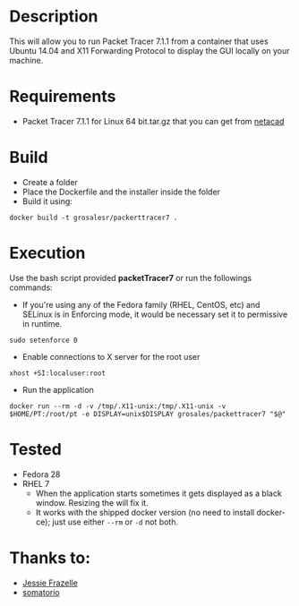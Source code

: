# Description

This will allow you to run Packet Tracer 7.1.1 from a container that uses Ubuntu 14.04 and X11 Forwarding Protocol to display the GUI locally on your machine.

# Requirements
* Packet Tracer 7.1.1 for Linux 64 bit.tar.gz that you can get from [netacad](https://www.netacad.com/courses/packet-tracer)

# Build

* Create a folder
* Place the Dockerfile and the installer inside the folder
* Build it using:
```
docker build -t grosalesr/packerttracer7 .
```

# Execution

Use the bash script provided **packetTracer7** or run the followings commands:

* If you're using any of the Fedora family (RHEL, CentOS, etc) and SELinux is in Enforcing mode, it would be necessary set it to permissive in runtime.
```
sudo setenforce 0
```

* Enable connections to X server for the root user
```
xhost +SI:localuser:root
```

* Run the application
```
docker run --rm -d -v /tmp/.X11-unix:/tmp/.X11-unix -v $HOME/PT:/root/pt -e DISPLAY=unix$DISPLAY grosales/packettracer7 "$@"
```

# Tested

* Fedora 28
* RHEL 7
    * When the application starts sometimes it gets displayed as a black window. Resizing the will fix it.
    * It works with the shipped docker version (no need to install docker-ce); just use either `--rm` or `-d` not both.

# Thanks to:

* [Jessie Frazelle](https://blog.jessfraz.com/post/docker-containers-on-the-desktop/)
* [somatorio](https://github.com/somatorio/docker-packet-tracer)
